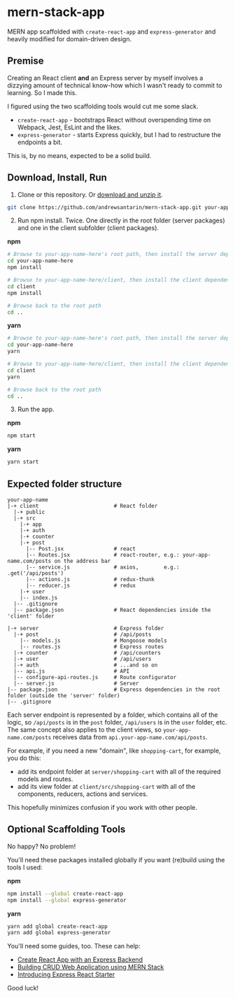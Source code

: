 # mern-stack-app
MERN app scaffolded with `create-react-app` and `express-generator` and heavily modified for domain-driven design.

## Premise
Creating an React client **and** an Express server by myself involves a dizzying amount of technical know-how which I wasn't ready to commit to learning. So I made this.

I figured using the two scaffolding tools would cut me some slack. 

- `create-react-app` - bootstraps React without overspending time on Webpack, Jest, EsLint and the likes.
- `express-generator` - starts Express quickly, but I had to restructure the endpoints a bit.

This is, by no means, expected to be a solid build.

## Download, Install, Run
1. Clone or this repository. Or [download and unzip it](https://github.com/andrewsantarin/mern-stack-app-boilerplate/archive/master.zip).
```sh
git clone https://github.com/andrewsantarin/mern-stack-app.git your-app-name-here
```

2. Run npm install. Twice. One directly in the root folder (server packages) and one in the client subfolder (client packages).

**npm**
```sh
# Browse to your-app-name-here's root path, then install the server dependencies.
cd your-app-name-here
npm install

# Browse to your-app-name-here/client, then install the client dependencies.
cd client
npm install

# Browse back to the root path
cd ..
```

**yarn**
```sh
# Browse to your-app-name-here's root path, then install the server dependencies.
cd your-app-name-here
yarn

# Browse to your-app-name-here/client, then install the client dependencies.
cd client
yarn

# Browse back to the root path
cd ..
```

3. Run the app.

**npm**
```sh
npm start
```

**yarn**
```sh
yarn start
```

## Expected folder structure
```
your-app-name
|-+ client                        # React folder
  |-+ public
  |-+ src
    |-+ app
    |-+ auth
    |-+ counter
    |-+ post
      |-- Post.jsx                # react
      |-- Routes.jsx              # react-router, e.g.: your-app-name.com/posts on the address bar
      |-- service.js              # axios,        e.g.: .get('/api/posts')
      |-- actions.js              # redux-thunk
      |-- reducer.js              # redux
    |-+ user
    |-- index.js
  |-- .gitignore
  |-- package.json                # React dependencies inside the 'client' folder
  
|-+ server                        # Express folder
  |-+ post                        # /api/posts
    |-- models.js                 # Mongoose models
    |-- routes.js                 # Express routes
  |-+ counter                     # /api/counters
  |-+ user                        # /api/users
  |-+ auth                        # ...and so on
  |-- api.js                      # API
  |-- configure-api-routes.js     # Route configurator
  |-- server.js                   # Server
|-- package.json                  # Express dependencies in the root folder (outside the 'server' folder)
|-- .gitignore
```
Each server endpoint is represented by a folder, which contains all of the logic, so `/api/posts` is in the `post` folder, `/api/users` is in the `user` folder, etc.
The same concept also applies to the client views, so `your-app-name.com/posts` receives data from `api.your-app-name.com/api/posts`.

For example, if you need a new "domain", like `shopping-cart`, for example, you do this:
- add its endpoint folder at `server/shopping-cart` with all of the required models and routes.
- add its view folder at `client/src/shopping-cart` with all of the components, reducers, actions and services.

This hopefully minimizes confusion if you work with other people.

## Optional Scaffolding Tools
No happy? No problem!

You'll need these packages installed globally if you want (re)build using the tools I used:

**npm**
```sh
npm install --global create-react-app
npm install --global express-generator
```

**yarn**
```sh
yarn add global create-react-app
yarn add global express-generator
```

You'll need some guides, too. These can help:
- [Create React App with an Express Backend](daveceddia.com/create-react-app-express-backend/)
- [Building CRUD Web Application using MERN Stack
](djamware.com/post/59faec0a80aca7739224ee1f/building-crud-web-application-using-mern-stack)
- [Introducing Express React Starter](https://medium.com/burke-knows-words/introducing-express-react-starter-b6d299206a3a)

Good luck!
